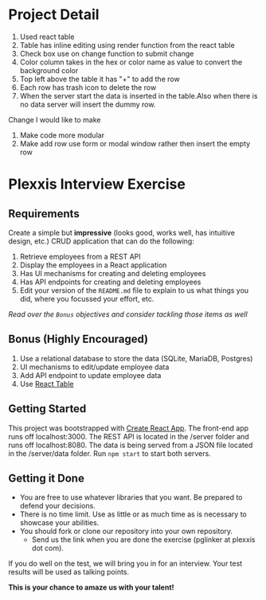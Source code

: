 
# Project Detail
1) Used react table
2) Table has inline editing using render function from the react table
3) Check box use on change function to submit change
4) Color column takes in the hex or color name as value to convert the background color
5) Top left above the table it has "+" to add the row
6) Each row has trash icon to delete the row
7) When the server start the data is inserted in the table.Also when there is no data server will insert the dummy row.

Change I would like to make
1) Make code more modular
2) Make add row use form or modal window rather then insert the empty row



# Plexxis Interview Exercise
## Requirements
Create a simple but __impressive__ (looks good, works well, has intuitive design, etc.) CRUD application that can do the following:

1) Retrieve employees from a REST API  
2) Display the employees in a React application  
3) Has UI mechanisms for creating and deleting employees  
4) Has API endpoints for creating and deleting employees  
5) Edit your version of the `README.md` file to explain to us what things you did, where you focussed your effort, etc.

*Read over the `Bonus` objectives and consider tackling those items as well*

## Bonus (Highly Encouraged)

1) Use a relational database to store the data (SQLite, MariaDB, Postgres)  
2) UI mechanisms to edit/update employee data  
3) Add API endpoint to update employee data  
4) Use [React Table](https://react-table.js.org)  

## Getting Started
This project was bootstrapped with [Create React App](https://github.com/facebookincubator/create-react-app). The front-end app runs off localhost:3000. The REST API is located in the /server folder and runs off localhost:8080. The data is being served from a JSON file located in the /server/data folder. Run `npm start` to start both servers.

## Getting it Done
* You are free to use whatever libraries that you want. Be prepared to defend your decisions.
* There is no time limit. Use as little or as much time as is necessary to showcase your abilities.
* You should fork or clone our repository into your own repository.
  * Send us the link when you are done the exercise (pglinker at plexxis dot com).

If you do well on the test, we will bring you in for an interview. Your test results will be used as talking points.  

 __This is your chance to amaze us with your talent!__
